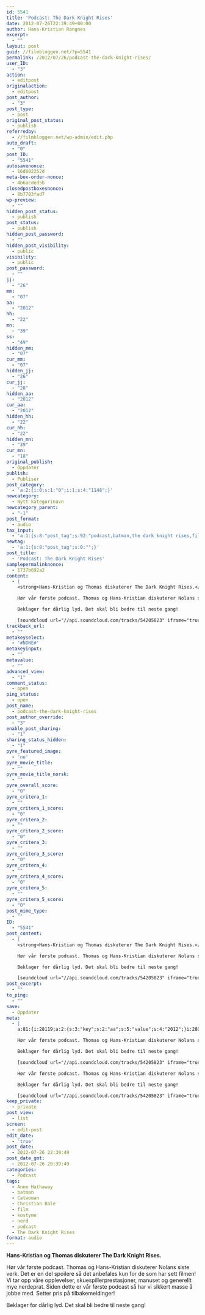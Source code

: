```yaml
---
id: 5541
title: 'Podcast: The Dark Knight Rises'
date: 2012-07-26T22:39:49+00:00
author: Hans-Kristian Rangnes
excerpt:
  - ""
layout: post
guid: //filmbloggen.net/?p=5541
permalink: /2012/07/26/podcast-the-dark-knight-rises/
user_ID:
  - "3"
action:
  - editpost
originalaction:
  - editpost
post_author:
  - "3"
post_type:
  - post
original_post_status:
  - publish
referredby:
  - //filmbloggen.net/wp-admin/edit.php
auto_draft:
  - "0"
post_ID:
  - "5541"
autosavenonce:
  - 16d802252d
meta-box-order-nonce:
  - 4b6acded5b
closedpostboxesnonce:
  - 8b7703fad7
wp-preview:
  - ""
hidden_post_status:
  - publish
post_status:
  - publish
hidden_post_password:
  - ""
hidden_post_visibility:
  - public
visibility:
  - public
post_password:
  - ""
jj:
  - "26"
mm:
  - "07"
aa:
  - "2012"
hh:
  - "22"
mn:
  - "39"
ss:
  - "49"
hidden_mm:
  - "07"
cur_mm:
  - "07"
hidden_jj:
  - "26"
cur_jj:
  - "28"
hidden_aa:
  - "2012"
cur_aa:
  - "2012"
hidden_hh:
  - "22"
cur_hh:
  - "22"
hidden_mn:
  - "39"
cur_mn:
  - "18"
original_publish:
  - Oppdater
publish:
  - Publiser
post_category:
  - 'a:2:{i:0;s:1:"0";i:1;s:4:"1148";}'
newcategory:
  - Nytt kategorinavn
newcategory_parent:
  - "-1"
post_format:
  - audio
tax_input:
  - 'a:1:{s:8:"post_tag";s:92:"podcast,batman,the dark knight rises,film,nerd,christian bale,anne hathaway,catwoman,kostyme";}'
newtag:
  - 'a:1:{s:8:"post_tag";s:0:"";}'
post_title:
  - 'Podcast: The Dark Knight Rises'
samplepermalinknonce:
  - 1737b692a2
content:
  - |
    <strong>Hans-Kristian og Thomas diskuterer The Dark Knight Rises.</strong><!--more-->

    Hør vår første podcast. Thomas og Hans-Kristian diskuterer Nolans siste verk. Det er en del spoilere så det anbefales kun for de som har sett filmen! Vi tar opp våre opplevelser, skuespillerprestasjoner, manuset og generellt mye nerdeprat. Siden dette er vår første podcast så har vi sikkert masse å jobbe med. Setter pris på tilbakemeldinger!

    Beklager for dårlig lyd. Det skal bli bedre til neste gang!

    [soundcloud url="//api.soundcloud.com/tracks/54205823" iframe="true" /]
trackback_url:
  - ""
metakeyselect:
  - '#NONE#'
metakeyinput:
  - ""
metavalue:
  - ""
advanced_view:
  - "1"
comment_status:
  - open
ping_status:
  - open
post_name:
  - podcast-the-dark-knight-rises
post_author_override:
  - "3"
enable_post_sharing:
  - "1"
sharing_status_hidden:
  - "1"
pyre_featured_image:
  - 'no'
pyre_movie_title:
  - ""
pyre_movie_title_norsk:
  - ""
pyre_overall_score:
  - "0"
pyre_critera_1:
  - ""
pyre_critera_1_score:
  - "0"
pyre_critera_2:
  - ""
pyre_critera_2_score:
  - "0"
pyre_critera_3:
  - ""
pyre_critera_3_score:
  - "0"
pyre_critera_4:
  - ""
pyre_critera_4_score:
  - "0"
pyre_critera_5:
  - ""
pyre_critera_5_score:
  - "0"
post_mime_type:
  - ""
ID:
  - "5541"
post_content:
  - |
    <strong>Hans-Kristian og Thomas diskuterer The Dark Knight Rises.</strong><!--more-->

    Hør vår første podcast. Thomas og Hans-Kristian diskuterer Nolans siste verk. Det er en del spoilere så det anbefales kun for de som har sett filmen! Vi tar opp våre opplevelser, skuespillerprestasjoner, manuset og generellt mye nerdeprat. Siden dette er vår første podcast så har vi sikkert masse å jobbe med. Setter pris på tilbakemeldinger!

    Beklager for dårlig lyd. Det skal bli bedre til neste gang!

    [soundcloud url="//api.soundcloud.com/tracks/54205823" iframe="true" /]
post_excerpt:
  - ""
to_ping:
  - ""
save:
  - Oppdater
meta:
  - |
    a:81:{i:28119;a:2:{s:3:"key";s:2:"aa";s:5:"value";s:4:"2012";}i:28098;a:2:{s:3:"key";s:6:"action";s:5:"value";s:11:"inline-save";}i:28151;a:2:{s:3:"key";s:13:"advanced_view";s:5:"value";s:1:"1";}i:28107;a:2:{s:3:"key";s:13:"autosavenonce";s:5:"value";s:10:"80eba4a456";}i:28105;a:2:{s:3:"key";s:10:"auto_draft";s:5:"value";s:1:"0";}i:28109;a:2:{s:3:"key";s:20:"closedpostboxesnonce";s:5:"value";s:10:"59f14e3b8b";}i:28152;a:2:{s:3:"key";s:14:"comment_status";s:5:"value";s:4:"open";}i:28144;a:2:{s:3:"key";s:7:"content";s:5:"value";s:586:"<strong>Hans-Kristian og Thomas diskuterer The Dark Knight Rises.</strong><!--more-->

    Hør vår første podcast. Thomas og Hans-Kristian diskuterer Nolans siste verk. Det er en del spoilere så det anbefales kun for de som har sett filmen! Vi tar opp våre opplevelser, skuespillerprestasjoner, manuset og generellt mye nerdeprat. Siden dette er vår første podcast så har vi sikkert masse å jobbe med. Setter pris på tilbakemeldinger!

    Beklager for dårlig lyd. Det skal bli bedre til neste gang!

    [soundcloud url="//api.soundcloud.com/tracks/54205823" iframe="true" /]";}i:28128;a:2:{s:3:"key";s:6:"cur_aa";s:5:"value";s:4:"2012";}i:28130;a:2:{s:3:"key";s:6:"cur_hh";s:5:"value";s:2:"22";}i:28126;a:2:{s:3:"key";s:6:"cur_jj";s:5:"value";s:2:"26";}i:28124;a:2:{s:3:"key";s:6:"cur_mm";s:5:"value";s:2:"07";}i:28132;a:2:{s:3:"key";s:6:"cur_mn";s:5:"value";s:2:"45";}i:28193;a:2:{s:3:"key";s:9:"edit_date";s:5:"value";s:4:"true";}i:28156;a:2:{s:3:"key";s:19:"enable_post_sharing";s:5:"value";s:1:"1";}i:28145;a:2:{s:3:"key";s:7:"excerpt";s:5:"value";s:0:"";}i:28120;a:2:{s:3:"key";s:2:"hh";s:5:"value";s:2:"22";}i:28127;a:2:{s:3:"key";s:9:"hidden_aa";s:5:"value";s:4:"2012";}i:28129;a:2:{s:3:"key";s:9:"hidden_hh";s:5:"value";s:2:"22";}i:28125;a:2:{s:3:"key";s:9:"hidden_jj";s:5:"value";s:2:"26";}i:28123;a:2:{s:3:"key";s:9:"hidden_mm";s:5:"value";s:2:"07";}i:28131;a:2:{s:3:"key";s:9:"hidden_mn";s:5:"value";s:2:"39";}i:28113;a:2:{s:3:"key";s:20:"hidden_post_password";s:5:"value";s:0:"";}i:28111;a:2:{s:3:"key";s:18:"hidden_post_status";s:5:"value";s:7:"publish";}i:28114;a:2:{s:3:"key";s:22:"hidden_post_visibility";s:5:"value";s:6:"public";}i:28173;a:2:{s:3:"key";s:2:"ID";s:5:"value";s:4:"5541";}i:28117;a:2:{s:3:"key";s:2:"jj";s:5:"value";s:2:"26";}i:28188;a:2:{s:3:"key";s:12:"keep_private";s:5:"value";s:7:"private";}i:28108;a:2:{s:3:"key";s:20:"meta-box-order-nonce";s:5:"value";s:10:"998572b663";}i:28148;a:2:{s:3:"key";s:12:"metakeyinput";s:5:"value";s:0:"";}i:28147;a:2:{s:3:"key";s:13:"metakeyselect";s:5:"value";s:6:"#NONE#";}i:28149;a:2:{s:3:"key";s:9:"metavalue";s:5:"value";s:0:"";}i:28118;a:2:{s:3:"key";s:2:"mm";s:5:"value";s:2:"07";}i:28121;a:2:{s:3:"key";s:2:"mn";s:5:"value";s:2:"39";}i:28136;a:2:{s:3:"key";s:11:"newcategory";s:5:"value";s:17:"Nytt kategorinavn";}i:28137;a:2:{s:3:"key";s:18:"newcategory_parent";s:5:"value";s:2:"-1";}i:28099;a:2:{s:3:"key";s:14:"originalaction";s:5:"value";s:8:"editpost";}i:28102;a:2:{s:3:"key";s:20:"original_post_status";s:5:"value";s:7:"publish";}i:28133;a:2:{s:3:"key";s:16:"original_publish";s:5:"value";s:8:"Oppdater";}i:28153;a:2:{s:3:"key";s:11:"ping_status";s:5:"value";s:4:"open";}i:28100;a:2:{s:3:"key";s:11:"post_author";s:5:"value";s:1:"3";}i:28155;a:2:{s:3:"key";s:20:"post_author_override";s:5:"value";s:1:"3";}i:28174;a:2:{s:3:"key";s:12:"post_content";s:5:"value";s:586:"<strong>Hans-Kristian og Thomas diskuterer The Dark Knight Rises.</strong><!--more-->

    Hør vår første podcast. Thomas og Hans-Kristian diskuterer Nolans siste verk. Det er en del spoilere så det anbefales kun for de som har sett filmen! Vi tar opp våre opplevelser, skuespillerprestasjoner, manuset og generellt mye nerdeprat. Siden dette er vår første podcast så har vi sikkert masse å jobbe med. Setter pris på tilbakemeldinger!

    Beklager for dårlig lyd. Det skal bli bedre til neste gang!

    [soundcloud url="//api.soundcloud.com/tracks/54205823" iframe="true" /]";}i:28194;a:2:{s:3:"key";s:9:"post_date";s:5:"value";s:19:"2012-07-26 22:39:49";}i:28195;a:2:{s:3:"key";s:13:"post_date_gmt";s:5:"value";s:19:"2012-07-26 20:39:49";}i:28175;a:2:{s:3:"key";s:12:"post_excerpt";s:5:"value";s:0:"";}i:28139;a:2:{s:3:"key";s:11:"post_format";s:5:"value";s:5:"audio";}i:28106;a:2:{s:3:"key";s:7:"post_ID";s:5:"value";s:4:"5541";}i:28172;a:2:{s:3:"key";s:14:"post_mime_type";s:5:"value";s:0:"";}i:28154;a:2:{s:3:"key";s:9:"post_name";s:5:"value";s:29:"podcast-the-dark-knight-rises";}i:28116;a:2:{s:3:"key";s:13:"post_password";s:5:"value";s:0:"";}i:28112;a:2:{s:3:"key";s:11:"post_status";s:5:"value";s:7:"publish";}i:28142;a:2:{s:3:"key";s:10:"post_title";s:5:"value";s:30:"Podcast: The Dark Knight Rises";}i:28101;a:2:{s:3:"key";s:9:"post_type";s:5:"value";s:4:"post";}i:28191;a:2:{s:3:"key";s:9:"post_view";s:5:"value";s:4:"list";}i:28134;a:2:{s:3:"key";s:7:"publish";s:5:"value";s:8:"Publiser";}i:28162;a:2:{s:3:"key";s:14:"pyre_critera_1";s:5:"value";s:0:"";}i:28163;a:2:{s:3:"key";s:20:"pyre_critera_1_score";s:5:"value";s:1:"0";}i:28164;a:2:{s:3:"key";s:14:"pyre_critera_2";s:5:"value";s:0:"";}i:28165;a:2:{s:3:"key";s:20:"pyre_critera_2_score";s:5:"value";s:1:"0";}i:28166;a:2:{s:3:"key";s:14:"pyre_critera_3";s:5:"value";s:0:"";}i:28167;a:2:{s:3:"key";s:20:"pyre_critera_3_score";s:5:"value";s:1:"0";}i:28168;a:2:{s:3:"key";s:14:"pyre_critera_4";s:5:"value";s:0:"";}i:28169;a:2:{s:3:"key";s:20:"pyre_critera_4_score";s:5:"value";s:1:"0";}i:28170;a:2:{s:3:"key";s:14:"pyre_critera_5";s:5:"value";s:0:"";}i:28171;a:2:{s:3:"key";s:20:"pyre_critera_5_score";s:5:"value";s:1:"0";}i:28158;a:2:{s:3:"key";s:19:"pyre_featured_image";s:5:"value";s:2:"no";}i:28159;a:2:{s:3:"key";s:16:"pyre_movie_title";s:5:"value";s:0:"";}i:28160;a:2:{s:3:"key";s:22:"pyre_movie_title_norsk";s:5:"value";s:0:"";}i:28161;a:2:{s:3:"key";s:18:"pyre_overall_score";s:5:"value";s:1:"0";}i:28103;a:2:{s:3:"key";s:10:"referredby";s:5:"value";s:72:"//filmbloggen.net/wp-admin/post.php?post=5541&action=edit&message=1";}i:28143;a:2:{s:3:"key";s:20:"samplepermalinknonce";s:5:"value";s:10:"827874a822";}i:28179;a:2:{s:3:"key";s:4:"save";s:5:"value";s:8:"Oppdater";}i:28192;a:2:{s:3:"key";s:6:"screen";s:5:"value";s:9:"edit-post";}i:28157;a:2:{s:3:"key";s:21:"sharing_status_hidden";s:5:"value";s:1:"1";}i:28122;a:2:{s:3:"key";s:2:"ss";s:5:"value";s:2:"49";}i:28176;a:2:{s:3:"key";s:7:"to_ping";s:5:"value";s:0:"";}i:28146;a:2:{s:3:"key";s:13:"trackback_url";s:5:"value";s:0:"";}i:28097;a:2:{s:3:"key";s:7:"user_ID";s:5:"value";s:1:"3";}i:28115;a:2:{s:3:"key";s:10:"visibility";s:5:"value";s:6:"public";}i:28110;a:2:{s:3:"key";s:10:"wp-preview";s:5:"value";s:0:"";}}
keep_private:
  - private
post_view:
  - list
screen:
  - edit-post
edit_date:
  - 'true'
post_date:
  - 2012-07-26 22:39:49
post_date_gmt:
  - 2012-07-26 20:39:49
categories:
  - Podcast
tags:
  - Anne Hathaway
  - batman
  - Catwoman
  - Christian Bale
  - film
  - kostyme
  - nerd
  - podcast
  - The Dark Knight Rises
format: audio
---
```

**Hans-Kristian og Thomas diskuterer The Dark Knight Rises.**<!--more-->

Hør vår første podcast. Thomas og Hans-Kristian diskuterer Nolans siste verk. Det er en del spoilere så det anbefales kun for de som har sett filmen! Vi tar opp våre opplevelser, skuespillerprestasjoner, manuset og generellt mye nerdeprat. Siden dette er vår første podcast så har vi sikkert masse å jobbe med. Setter pris på tilbakemeldinger!

Beklager for dårlig lyd. Det skal bli bedre til neste gang!
